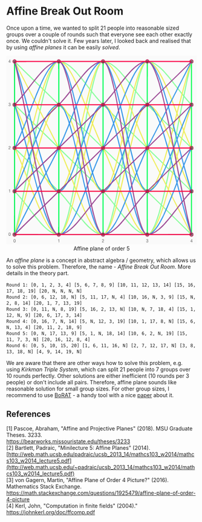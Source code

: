 # Affine Break Out Room
Once upon a time, we wanted to split 21 people into reasonable sized groups over a couple of
rounds such that everyone see each other exactly once. We couldn't solve it. Few years later,
I looked back and realised that by using _affine planes_ it can be easily _solved_.

<div style="text-align:center">
    <img src="./src/order5.png" />
    Affine plane of order 5
</div>

An _affine plane_ is a concept in abstract algebra / geometry, which allows us to solve this
problem. Therefore, the name - _Affine Break Out Room_. More details
in the theory part.
```
Round 1: [0, 1, 2, 3, 4] [5, 6, 7, 8, 9] [10, 11, 12, 13, 14] [15, 16, 17, 18, 19] [20, N, N, N, N] 
Round 2: [0, 6, 12, 18, N] [5, 11, 17, N, 4] [10, 16, N, 3, 9] [15, N, 2, 8, 14] [20, 1, 7, 13, 19]
Round 3: [0, 11, N, 8, 19] [5, 16, 2, 13, N] [10, N, 7, 18, 4] [15, 1, 12, N, 9] [20, 6, 17, 3, 14]
Round 4: [0, 16, 7, N, 14] [5, N, 12, 3, 19] [10, 1, 17, 8, N] [15, 6, N, 13, 4] [20, 11, 2, 18, 9]
Round 5: [0, N, 17, 13, 9] [5, 1, N, 18, 14] [10, 6, 2, N, 19] [15, 11, 7, 3, N] [20, 16, 12, 8, 4]
Round 6: [0, 5, 10, 15, 20] [1, 6, 11, 16, N] [2, 7, 12, 17, N] [3, 8, 13, 18, N] [4, 9, 14, 19, N]
```
We are aware that there are other ways how to solve this problem, e.g. using _Kirkman
Triple System_, which can split 21 people into 7 groups over 10 rounds perfectly. Other
solutions are either inefficient (10 rounds per 3 people) or don't include all pairs. Therefore,
affine plane sounds like reasonable solution for small group sizes. For other group sizes, I
recommend to use [BoRAT](http://breakoutroom.pythonanywhere.com/allocate/) - a handy
tool with a nice [paper](https://www.mdpi.com/2073-8994/13/1/13) about it.

## References
[1] Pascoe, Abraham, "Affine and Projective Planes" (2018). MSU Graduate Theses. 3233.  
https://bearworks.missouristate.edu/theses/3233  
[2] Bartlett, Padraic, "Minilecture 5: Affine Planes" (2014).  
[http://web.math.ucsb.edu/padraic/ucsb_2013_14/mathcs103_w2014/mathcs103_w2014_lecture5.pdf](http://web.math.ucsb.edu/~padraic/ucsb_2013_14/mathcs103_w2014/mathcs103_w2014_lecture5.pdf)    
[3] von Gagern, Martin, "Affine Plane of Order 4 Picture?" (2016). Mathematics Stack Exchange.  
https://math.stackexchange.com/questions/1925479/affine-plane-of-order-4-picture  
[4] Kerl, John, "Computation in finite fields" (2004)."  
https://johnkerl.org/doc/ffcomp.pdf  
